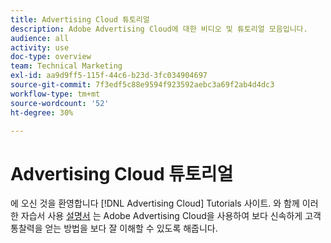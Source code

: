 ```yaml
---
title: Advertising Cloud 튜토리얼
description: Adobe Advertising Cloud에 대한 비디오 및 튜토리얼 모음입니다.
audience: all
activity: use
doc-type: overview
team: Technical Marketing
exl-id: aa9d9ff5-115f-44c6-b23d-3fc034904697
source-git-commit: 7f3edf5c88e9594f923592aebc3a69f2ab4d4dc3
workflow-type: tm+mt
source-wordcount: '52'
ht-degree: 30%

---
```


# Advertising Cloud 튜토리얼

에 오신 것을 환영합니다 [!DNL Advertising Cloud] Tutorials 사이트. 와 함께 이러한 자습서 사용 [설명서](https://experienceleague.adobe.com/docs/advertising-cloud.html) 는 Adobe Advertising Cloud을 사용하여 보다 신속하게 고객 통찰력을 얻는 방법을 보다 잘 이해할 수 있도록 해줍니다.

<!--
See other -learn tutorials landing pages to get ideas for additional content
-->
